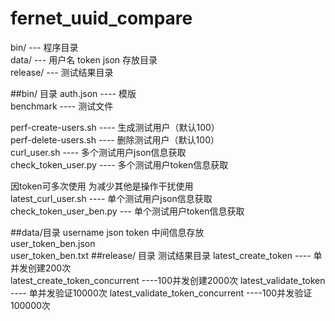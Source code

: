 # fernet_uuid_compare

bin/ ---  程序目录  
data/ --- 用户名 token json 存放目录  
release/ ---  测试结果目录  

##bin/ 目录
auth.json ---- 模版  
benchmark ---- 测试文件   

perf-create-users.sh  ---- 生成测试用户（默认100）  
perf-delete-users.sh  ---- 删除测试用户（默认100）  
curl_user.sh  ----  多个测试用户json信息获取  
check_token_user.py ---- 多个测试用户token信息获取  

因token可多次使用 为减少其他是操作干扰使用  
latest_curl_user.sh ---- 单个测试用户json信息获取  
check_token_user_ben.py --- 单个测试用户token信息获取  

##data/目录
username json token   中间信息存放  
user_token_ben.json  
user_token_ben.txt
##release/ 目录 测试结果目录
latest_create_token ---- 单并发创建200次  
latest_create_token_concurrent  ----100并发创建2000次
latest_validate_token ---- 单并发验证10000次
latest_validate_token_concurrent ----100并发验证100000次

